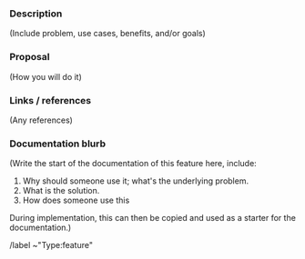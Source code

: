 ### Description

(Include problem, use cases, benefits, and/or goals)

### Proposal

(How you will do it) 

### Links / references

(Any references)

### Documentation blurb

(Write the start of the documentation of this feature here, include:

1. Why should someone use it; what's the underlying problem.
2. What is the solution.
3. How does someone use this

During implementation, this can then be copied and used as a starter for the documentation.)

/label ~"Type:feature"
